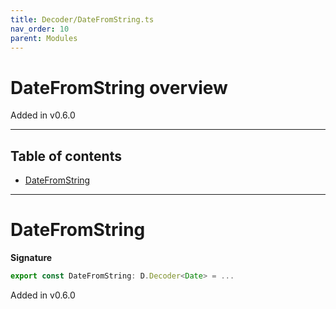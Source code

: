 ```yaml
---
title: Decoder/DateFromString.ts
nav_order: 10
parent: Modules
---
```


# DateFromString overview

Added in v0.6.0

---

<h2 class="text-delta">Table of contents</h2>

- [DateFromString](#datefromstring)

---

# DateFromString

**Signature**

```ts
export const DateFromString: D.Decoder<Date> = ...
```

Added in v0.6.0
